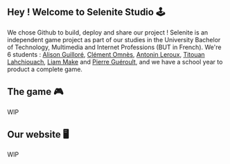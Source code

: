 ## Hey ! Welcome to Selenite Studio 🕹️

We chose Github to build, deploy and share our project ! Selenite is an independent game project as part of our studies in the University Bachelor of Technology, Multimedia and Internet Professions (BUT in French). We're 6 students : [Alison Guilloré](https://github.com/AlisonGlr), [Clément Omnès](https://github.com/Clementmns), [Antonin Leroux](https://github.com/AntoninLEROUX), [Titouan Lahchiouach](https://github.com/TitouanLahchiouach), [Liam Make](https://github.com/makeliam) and [Pierre Guéroult](https://github.com/pierregueroult), and we have a school year to product a complete game.

## The game 🎮

WIP

## Our website 🖥️

WIP

